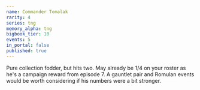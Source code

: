 ```yaml
---
name: Commander Tomalak
rarity: 4
series: tng
memory_alpha: tng
bigbook_tier: 10
events: 5
in_portal: false
published: true
---
```


Pure collection fodder, but hits two. May already be 1/4 on your roster as he's a campaign reward from episode 7. A gauntlet pair and Romulan events would be worth considering if his numbers were a bit stronger.
